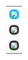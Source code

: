 <table align="center" style="border-collapse: collapse; width: 95%; max-width: 575px;">
  <tr>
    <td style="padding: 8px;">
      <a href="https://www.youtube.com/@tysuiku" target="_blank">
        <img src="https://puu.sh/JD4aB/7e3925b030.gif" style="border: 5px solid #00BFFF; border-radius: 10px;">
      </a>
    </td>
  </tr>
  <tr>
    <td style="padding: 8px;">
      <img src="https://github-readme-stats.vercel.app/api?username=Tysuiku&show_icons=true&theme=radical" style="border: 5px solid #333; border-radius: 10px;">
    </td>
  </tr>
  <tr>
    <td style="padding: 8px;">
      <a href="https://github.com/anuraghazra/github-readme-stats">
        <img src="https://github-readme-stats.vercel.app/api/top-langs/?username=Tysuiku&hide_progress=true" style="border: 5px solid #333; border-radius: 10px;">
      </a>
    </td>
  </tr>
</table>









